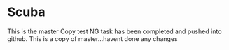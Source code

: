 # Scuba 
This is the master Copy
test NG task has been completed and pushed into github.
This is a copy of master...havent done any changes
